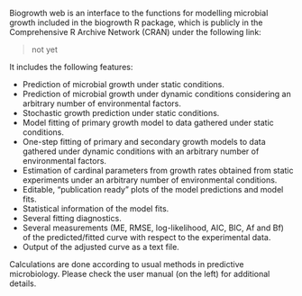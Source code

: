 Biogrowth web is an interface to the functions for modelling microbial
growth included in the biogrowth R package, which is publicly in the
Comprehensive R Archive Network (CRAN) under the following link:

> not yet

It includes the following features:

-   Prediction of microbial growth under static conditions.
-   Prediction of microbial growth under dynamic conditions considering
    an arbitrary number of environmental factors.
-   Stochastic growth prediction under static conditions.
-   Model fitting of primary growth model to data gathered under static
    conditions.
-   One-step fitting of primary and secondary growth models to data
    gathered under dynamic conditions with an arbitrary number of
    environmental factors.
-   Estimation of cardinal parameters from growth rates obtained from
    static experiments under an arbitrary number of environmental
    conditions.
-   Editable, “publication ready” plots of the model predictions and
    model fits.
-   Statistical information of the model fits.
-   Several fitting diagnostics.
-   Several measurements (ME, RMSE, log-likelihood, AIC, BIC, Af and Bf)
    of the predicted/fitted curve with respect to the experimental data.
-   Output of the adjusted curve as a text file.

Calculations are done according to usual methods in predictive
microbiology. Please check the user manual (on the left) for additional
details.

